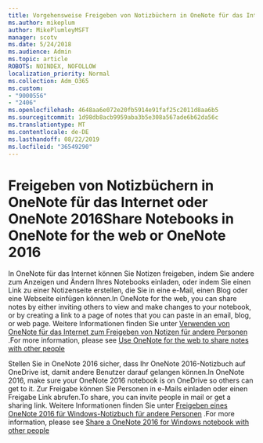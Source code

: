 ```yaml
---
title: Vorgehensweise Freigeben von Notizbüchern in OneNote für das Internet oder OneNote 2016
ms.author: mikeplum
author: MikePlumleyMSFT
manager: scotv
ms.date: 5/24/2018
ms.audience: Admin
ms.topic: article
ROBOTS: NOINDEX, NOFOLLOW
localization_priority: Normal
ms.collection: Adm_O365
ms.custom:
- "9000556"
- "2406"
ms.openlocfilehash: 4648aa6e072e20fb5914e91faf25c2011d8aa6b5
ms.sourcegitcommit: 1d98db8acb9959aba3b5e308a567ade6b62da56c
ms.translationtype: MT
ms.contentlocale: de-DE
ms.lasthandoff: 08/22/2019
ms.locfileid: "36549290"
---
```

# <a name="share-notebooks-in-onenote-for-the-web-or-onenote-2016"></a><span data-ttu-id="bd302-102">Freigeben von Notizbüchern in OneNote für das Internet oder OneNote 2016</span><span class="sxs-lookup"><span data-stu-id="bd302-102">Share Notebooks in OneNote for the web or OneNote 2016</span></span>

<span data-ttu-id="bd302-103">In OneNote für das Internet können Sie Notizen freigeben, indem Sie andere zum Anzeigen und Ändern Ihres Notebooks einladen, oder indem Sie einen Link zu einer Notizenseite erstellen, die Sie in eine e-Mail, einen Blog oder eine Webseite einfügen können.</span><span class="sxs-lookup"><span data-stu-id="bd302-103">In OneNote for the web, you can share notes by either inviting others to view and make changes to your notebook, or by creating a link to a page of notes that you can paste in an email, blog, or web page.</span></span> <span data-ttu-id="bd302-104">Weitere Informationen finden Sie unter [Verwenden von OneNote für das Internet zum Freigeben von Notizen für andere Personen](https://support.office.com/article/D3481FBE-E06C-4883-B7E9-B2EE9F38AED3) .</span><span class="sxs-lookup"><span data-stu-id="bd302-104">For more information, please see [Use OneNote for the web to share notes with other people](https://support.office.com/article/D3481FBE-E06C-4883-B7E9-B2EE9F38AED3)</span></span>

<span data-ttu-id="bd302-105">Stellen Sie in OneNote 2016 sicher, dass Ihr OneNote 2016-Notizbuch auf OneDrive ist, damit andere Benutzer darauf gelangen können.</span><span class="sxs-lookup"><span data-stu-id="bd302-105">In OneNote 2016, make sure your OneNote 2016 notebook is on OneDrive so others can get to it.</span></span> <span data-ttu-id="bd302-106">Zur Freigabe können Sie Personen in e-Mails einladen oder einen Freigabe Link abrufen.</span><span class="sxs-lookup"><span data-stu-id="bd302-106">To share, you can invite people in mail or get a sharing link.</span></span> <span data-ttu-id="bd302-107">Weitere Informationen finden Sie unter [Freigeben eines OneNote 2016 für Windows-Notizbuch für andere Personen](https://support.office.com/article/d14b6033-7a95-4536-9216-bb0a5e0f8285) .</span><span class="sxs-lookup"><span data-stu-id="bd302-107">For more information, please see [Share a OneNote 2016 for Windows notebook with other people](https://support.office.com/article/d14b6033-7a95-4536-9216-bb0a5e0f8285)</span></span>